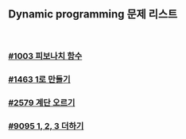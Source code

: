## Dynamic programming 문제 리스트

<br>

### [#1003 피보나치 함수](./2020-01-13/README.md)

### [#1463 1로 만들기](./2020-01-10/README.md)

### [#2579 계단 오르기](./2020-01-13/README.md)

### [#9095 1, 2, 3 더하기](./2020-01-10/README.md)